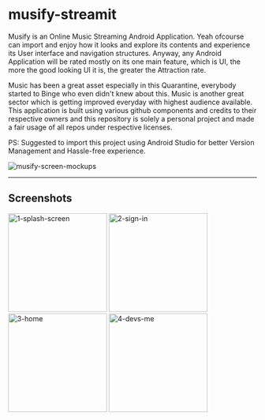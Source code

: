 # musify-streamit
Musify is an Online Music Streaming Android Application. Yeah ofcourse can import and enjoy how it looks and explore its contents and experience its User interface and navigation structures. Anyway, any Android Application will be rated mostly on its one main feature, which is UI, the more the good looking UI it is, the greater the Attraction rate.

Music has been a great asset especially in this Quarantine, everybody started to Binge who even didn't knew about this. Music is another great sector which is getting improved everyday with highest audience available. This application is built using various github components and credits to their respective owners and this repository is solely a personal project and made a fair usage of all repos under respective licenses. 

PS: Suggested to import this project using Android Studio for better Version Management and Hassle-free experience.

<img src="https://i.ibb.co/cx7Z1b6/musify-screen-mockups.png" alt="musify-screen-mockups" border="0">

---

## Screenshots

<p>
  <img src="https://i.ibb.co/W5NLQQb/1-splash-screen.png" alt="1-splash-screen" border="0" width="200">
  <img src="https://i.ibb.co/ZKtqVTK/2-sign-in.png" alt="2-sign-in" border="0" width="200">
  <img src="https://i.ibb.co/j5hfsWj/3-home.png" alt="3-home" border="0" width="200">
  <img src="https://i.ibb.co/dJrRtJY/4-devs-me.png" alt="4-devs-me" border="0" width="200">
</p>

